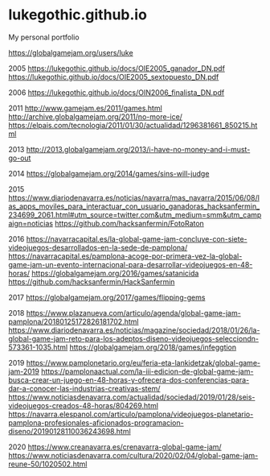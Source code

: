 # lukegothic.github.io
My personal portfolio

https://globalgamejam.org/users/luke

2005
https://lukegothic.github.io/docs/OIE2005_ganador_DN.pdf
https://lukegothic.github.io/docs/OIE2005_sextopuesto_DN.pdf

2006
https://lukegothic.github.io/docs/OIN2006_finalista_DN.pdf

2011
http://www.gamejam.es/2011/games.html
http://archive.globalgamejam.org/2011/no-more-ice/
https://elpais.com/tecnologia/2011/01/30/actualidad/1296381661_850215.html

2013
http://2013.globalgamejam.org/2013/i-have-no-money-and-i-must-go-out

2014
https://globalgamejam.org/2014/games/sins-will-judge

2015
https://www.diariodenavarra.es/noticias/navarra/mas_navarra/2015/06/08/las_apps_moviles_para_interactuar_con_usuario_ganadoras_hacksanfermin_234699_2061.html#utm_source=twitter.com&utm_medium=smm&utm_campaign=noticias
https://github.com/hacksanfermin/FotoRaton

2016
https://navarracapital.es/la-global-game-jam-concluye-con-siete-videojuegos-desarrollados-en-la-sede-de-pamplona/
https://navarracapital.es/pamplona-acoge-por-primera-vez-la-global-game-jam-un-evento-internacional-para-desarrollar-videojuegos-en-48-horas/
https://globalgamejam.org/2016/games/satanicida
https://github.com/hacksanfermin/HackSanfermin

2017
https://globalgamejam.org/2017/games/flipping-gems

2018
https://www.plazanueva.com/articulo/agenda/global-game-jam-pamplona/20180125172826181702.html
https://www.diariodenavarra.es/noticias/magazine/sociedad/2018/01/26/la-global-game-jam-reto-para-los-adeptos-diseno-videojuegos-selecciondn-573361-1035.html
https://globalgamejam.org/2018/games/infeggtion

2019
https://www.pamplonetario.org/eu/feria-eta-lankidetzak/global-game-jam-2019
https://pamplonaactual.com/la-iii-edicion-de-global-game-jam-busca-crear-un-juego-en-48-horas-y-ofrecera-dos-conferencias-para-dar-a-conocer-las-industrias-creativas-stem/
https://www.noticiasdenavarra.com/actualidad/sociedad/2019/01/28/seis-videojuegos-creados-48-horas/804269.html
https://navarra.elespanol.com/articulo/pamplona/videojuegos-planetario-pamplona-profesionales-aficionados-programacion-diseno/20190128110036243698.html

2020
https://www.creanavarra.es/crenavarra-global-game-jam/
https://www.noticiasdenavarra.com/cultura/2020/02/04/global-game-jam-reune-50/1020502.html
